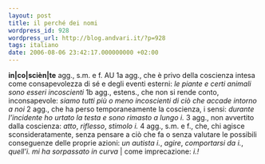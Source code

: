 ```yaml
---
layout: post
title: il perché dei nomi
wordpress_id: 928
wordpress_url: http://blog.andvari.it/?p=928
tags: italiano
date: 2006-08-06 23:42:17.000000000 +02:00
---
```

<strong><span class="lemma">in<span class="pipelemma">|</span>co<span class="pipelemma">|</span>scièn<span class="pipelemma">|</span>te</span></strong>
<span class="qualifica" title="aggettivo, sostantivo maschile">agg., s.m. e f.</span>
<span class="descrizione"><span class="mu" title="di alto uso">AU</span>
<span class="ac">1a</span> <span title="aggettivo">agg.</span>, che è privo della coscienza intesa come consapevolezza di sé e degli eventi esterni: <em>le piante e certi animali sono esseri incoscienti</em>
<span class="ac">1b</span> <span title="aggettivo">agg.</span>, <span title="estensivo">estens.</span>, che non si rende conto, inconsapevole: <em>siamo tutti più o meno incoscienti di ciò che accade intorno a noi</em>
<span class="ac">2</span> <span title="aggettivo">agg.</span>, che ha perso temporaneamente la coscienza, i sensi: <em>durante l’incidente ho urtato la testa e sono rimasto a lungo i.</em>
<span class="ac">3</span> <span title="aggettivo">agg.</span>, non avvertito dalla coscienza: <em>atto</em>, <em>riflesso</em>, <em>stimolo i.</em>
<span class="ac">4</span> <span title="aggettivo">agg.</span>, <span title="sostantivo maschile">s.m.</span> e f., che, chi agisce sconsideratamente, senza pensare a ciò che fa o senza valutare le possibili conseguenze delle proprie azioni: <em>un autista i.</em>, <em>agire</em>, <em>comportarsi da i.</em>, <em>quell’i. mi ha sorpassato in curva</em> <span class="pipe">|</span> come imprecazione: <em>i.!</em> </span>
